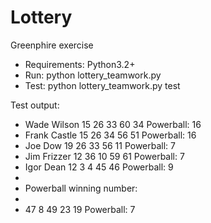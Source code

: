 # Lottery
Greenphire exercise 
* Requirements: Python3.2+
* Run: python lottery_teamwork.py
* Test: python lottery_teamwork.py test

Test output:
* Wade Wilson 15 26 33 60 34 Powerball: 16
* Frank Castle 15 26 34 56 51 Powerball: 16
* Joe Dow 19 26 33 56 11 Powerball: 7
* Jim Frizzer 12 36 10 59 61 Powerball: 7
* Igor Dean 12 3 4 45 46 Powerball: 9
*
* Powerball winning number:
*
* 47 8 49 23 19 Powerball: 7
